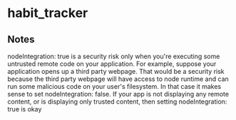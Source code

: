# habit_tracker


## Notes
nodeIntegration: true is a security risk only when you're executing some untrusted remote code on your application. For example, suppose your application opens up a third party webpage. That would be a security risk because the third party webpage will have access to node runtime and can run some malicious code on your user's filesystem. In that case it makes sense to set nodeIntegration: false. If your app is not displaying any remote content, or is displaying only trusted content, then setting nodeIntegration: true is okay